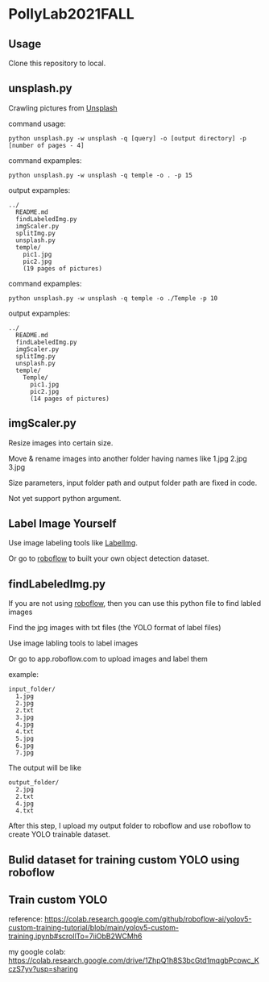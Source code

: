 # PollyLab2021FALL

## Usage

Clone this repository to local.

## unsplash.py

Crawling pictures from [Unsplash](<https://unsplash.com>)

command usage:

```
python unsplash.py -w unsplash -q [query] -o [output directory] -p [number of pages - 4]
```

command expamples:
```
python unsplash.py -w unsplash -q temple -o . -p 15
```
output expamples:
```
../
  README.md
  findLabeledImg.py
  imgScaler.py
  splitImg.py
  unsplash.py
  temple/
    pic1.jpg
    pic2.jpg
    (19 pages of pictures)
```

command expamples:
```
python unsplash.py -w unsplash -q temple -o ./Temple -p 10
```
output expamples:
```
../
  README.md
  findLabeledImg.py
  imgScaler.py
  splitImg.py
  unsplash.py
  temple/
    Temple/
      pic1.jpg
      pic2.jpg
      (14 pages of pictures)
```

## imgScaler.py

Resize images into certain size.

Move & rename images into another folder having names like 1.jpg 2.jpg 3.jpg

Size parameters, input folder path and output folder path are fixed in code.

Not yet support python argument.

## Label Image Yourself

Use image labeling tools like [LabelImg](<https://github.com/tzutalin/labelImg>).

Or go to [roboflow](<https://app.roboflow.com>) to built your own object detection dataset.

## findLabeledImg.py

If you are not using [roboflow](<https://app.roboflow.com>), then you can use this python file to find labled images

Find the jpg images with txt files (the YOLO format of label files)

Use image labling tools to label images

Or go to app.roboflow.com to upload images and label them

example:
```
input_folder/
  1.jpg
  2.jpg
  2.txt
  3.jpg
  4.jpg
  4.txt
  5.jpg
  6.jpg
  7.jpg
```

The output will be like

```
output_folder/
  2.jpg
  2.txt
  4.jpg
  4.txt
```

After this step, I upload my output folder to roboflow and use roboflow to create YOLO trainable dataset.

## Bulid dataset for training custom YOLO using roboflow

## Train custom YOLO

reference: https://colab.research.google.com/github/roboflow-ai/yolov5-custom-training-tutorial/blob/main/yolov5-custom-training.ipynb#scrollTo=7iiObB2WCMh6

my google colab: https://colab.research.google.com/drive/1ZhpQ1h8S3bcGtd1mqgbPcpwc_KczS7yv?usp=sharing
